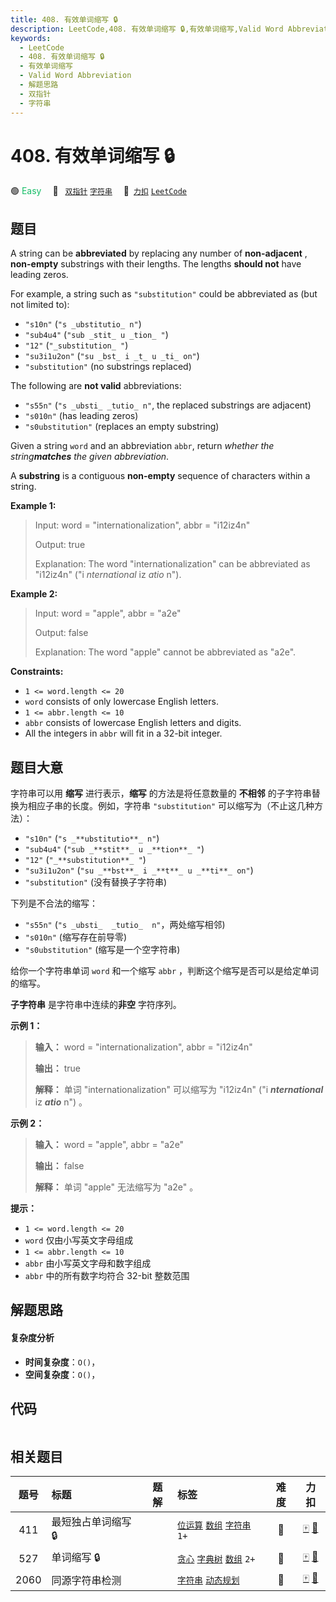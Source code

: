 ```yaml
---
title: 408. 有效单词缩写 🔒
description: LeetCode,408. 有效单词缩写 🔒,有效单词缩写,Valid Word Abbreviation,解题思路,双指针,字符串
keywords:
  - LeetCode
  - 408. 有效单词缩写 🔒
  - 有效单词缩写
  - Valid Word Abbreviation
  - 解题思路
  - 双指针
  - 字符串
---
```


# 408. 有效单词缩写 🔒

🟢 <font color=#15bd66>Easy</font>&emsp; 🔖&ensp; [`双指针`](/tag/two-pointers.md) [`字符串`](/tag/string.md)&emsp; 🔗&ensp;[`力扣`](https://leetcode.cn/problems/valid-word-abbreviation) [`LeetCode`](https://leetcode.com/problems/valid-word-abbreviation)

## 题目

A string can be **abbreviated** by replacing any number of **non-adjacent** ,
**non-empty** substrings with their lengths. The lengths **should not** have
leading zeros.

For example, a string such as `"substitution"` could be abbreviated as (but
not limited to):

  * `"s10n"` (`"s _ubstitutio_ n"`)
  * `"sub4u4"` (`"sub _stit_ u _tion_ "`)
  * `"12"` (`"_substitution_ "`)
  * `"su3i1u2on"` (`"su _bst_ i _t_ u _ti_ on"`)
  * `"substitution"` (no substrings replaced)

The following are **not valid** abbreviations:

  * `"s55n"` (`"s _ubsti_ _tutio_ n"`, the replaced substrings are adjacent)
  * `"s010n"` (has leading zeros)
  * `"s0ubstitution"` (replaces an empty substring)

Given a string `word` and an abbreviation `abbr`, return _whether the
string**matches** the given abbreviation_.

A **substring** is a contiguous **non-empty** sequence of characters within a
string.



**Example 1:**

> Input: word = "internationalization", abbr = "i12iz4n"
> 
> Output: true
> 
> Explanation: The word "internationalization" can be abbreviated as "i12iz4n" ("i _nternational_ iz _atio_ n").

**Example 2:**

> Input: word = "apple", abbr = "a2e"
> 
> Output: false
> 
> Explanation: The word "apple" cannot be abbreviated as "a2e".

**Constraints:**

  * `1 <= word.length <= 20`
  * `word` consists of only lowercase English letters.
  * `1 <= abbr.length <= 10`
  * `abbr` consists of lowercase English letters and digits.
  * All the integers in `abbr` will fit in a 32-bit integer.


## 题目大意

字符串可以用 **缩写** 进行表示，**缩写** 的方法是将任意数量的 **不相邻** 的子字符串替换为相应子串的长度。例如，字符串
`"substitution"` 可以缩写为（不止这几种方法）：

  * `"s10n"` (`"s _**ubstitutio**_ n"`)
  * `"sub4u4"` (`"sub _**stit**_ u _**tion**_ "`)
  * `"12"` (`"_**substitution**_ "`)
  * `"su3i1u2on"` (`"su _**bst**_ i _**t**_ u _**ti**_ on"`)
  * `"substitution"` (没有替换子字符串)

下列是不合法的缩写：

  * `"s55n"` (`"s _ubsti_  _tutio_  n"`，两处缩写相邻)
  * `"s010n"` (缩写存在前导零)
  * `"s0ubstitution"` (缩写是一个空字符串)

给你一个字符串单词 `word` 和一个缩写 `abbr` ，判断这个缩写是否可以是给定单词的缩写。

**子字符串** 是字符串中连续的**非空** 字符序列。



**示例 1：**

> 
> 
> 
> 
> 
> **输入：** word = "internationalization", abbr = "i12iz4n"
> 
> **输出：** true
> 
> **解释：** 单词 "internationalization" 可以缩写为 "i12iz4n" ("i _**nternational**_ iz _**atio**_ n") 。
> 
> 

**示例 2：**

> 
> 
> 
> 
> 
> **输入：** word = "apple", abbr = "a2e"
> 
> **输出：** false
> 
> **解释：** 单词 "apple" 无法缩写为 "a2e" 。
> 
> 



**提示：**

  * `1 <= word.length <= 20`
  * `word` 仅由小写英文字母组成
  * `1 <= abbr.length <= 10`
  * `abbr` 由小写英文字母和数字组成
  * `abbr` 中的所有数字均符合 32-bit 整数范围


## 解题思路

#### 复杂度分析

- **时间复杂度**：`O()`，
- **空间复杂度**：`O()`，

## 代码

```javascript

```

## 相关题目

<!-- prettier-ignore -->
| 题号 | 标题 | 题解 | 标签 | 难度 | 力扣 |
| :------: | :------ | :------: | :------ | :------: | :------: |
| 411 | 最短独占单词缩写 🔒 |  |  [`位运算`](/tag/bit-manipulation.md) [`数组`](/tag/array.md) [`字符串`](/tag/string.md) `1+` | 🔴 | [🀄️](https://leetcode.cn/problems/minimum-unique-word-abbreviation) [🔗](https://leetcode.com/problems/minimum-unique-word-abbreviation) |
| 527 | 单词缩写 🔒 |  |  [`贪心`](/tag/greedy.md) [`字典树`](/tag/trie.md) [`数组`](/tag/array.md) `2+` | 🔴 | [🀄️](https://leetcode.cn/problems/word-abbreviation) [🔗](https://leetcode.com/problems/word-abbreviation) |
| 2060 | 同源字符串检测 |  |  [`字符串`](/tag/string.md) [`动态规划`](/tag/dynamic-programming.md) | 🔴 | [🀄️](https://leetcode.cn/problems/check-if-an-original-string-exists-given-two-encoded-strings) [🔗](https://leetcode.com/problems/check-if-an-original-string-exists-given-two-encoded-strings) |